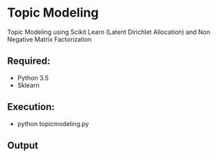# Topic Modeling
Topic Modeling using Scikit Learn (Latent Dirichlet Allocation) and Non Negative Matrix Factorization

## Required:
* Python 3.5
* Sklearn

## Execution:
* python topicmodeling.py

## Output

